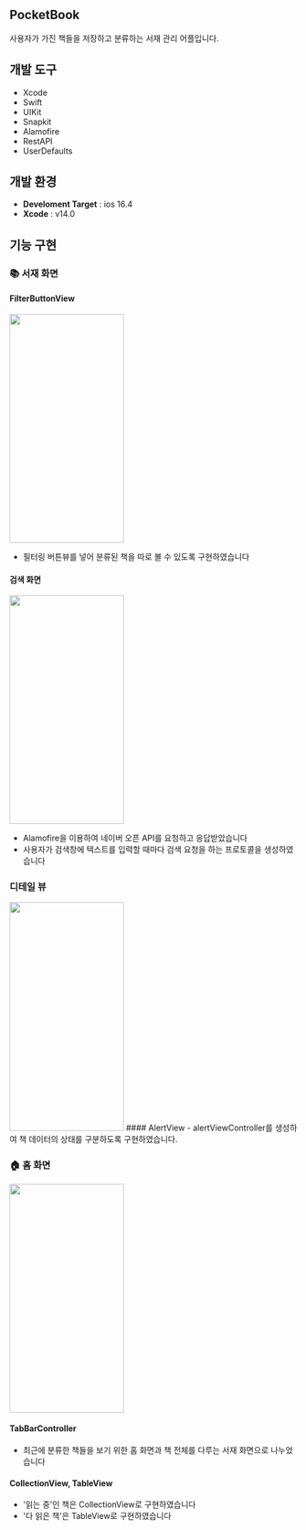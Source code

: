 ## PocketBook
사용자가 가진 책들을 저장하고 분류하는 서재 관리 어플입니다.

## 개발 도구
* Xcode
* Swift
* UIKit
* Snapkit
* Alamofire
* RestAPI
* UserDefaults

## 개발 환경
- **Develoment Target** : ios 16.4 
- **Xcode** : v14.0

## 기능 구현
### 📚 서재 화면

#### FilterButtonView
<img src = "https://github.com/Seokwon5/PocketBook/assets/77192860/7c763934-442c-442a-b694-751822bff32f" width = "200" height = "400">

- 필터링 버튼뷰를 넣어 분류된 책을 따로 볼 수 있도록 구현하였습니다


#### 검색 화면
<img src = "https://github.com/Seokwon5/PocketBook/assets/77192860/8ae9e57e-30b6-4fd9-9576-9324a55a635b" width = "200" height = "400">

- Alamofire을 이용하여 네이버 오픈 API를 요청하고 응답받았습니다
- 사용자가 검색창에 텍스트를 입력할 때마다 검색 요청을 하는 프로토콜을 생성하였습니다

### 디테일 뷰
<img src = "https://github.com/Seokwon5/PocketBook/assets/77192860/baeddc1b-5adb-4373-9268-ad08269a25b3" width = "200" height = "400">
#### AlertView
- alertViewController를 생성하여 책 데이터의 상태를 구분하도록 구현하였습니다.

### 🏠 홈 화면
<img src = "https://github.com/Seokwon5/PocketBook/assets/77192860/6606873c-83ff-4843-9091-d3cfd7fb7926" width = "200" height = "400">

#### TabBarController
- 최근에 분류한 책들을 보기 위한 홈 화면과 책 전체를 다루는 서재 화면으로 나누었습니다
#### CollectionView, TableView
- '읽는 중'인 책은 CollectionView로 구현하였습니다
- '다 읽은 책'은 TableView로 구현하였습니다





